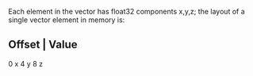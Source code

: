 Each element in the vector has float32 components x,y,z; the layout of a single
vector element in memory is:

  Offset | Value
  --------------
   0       x
   4       y
   8       z

